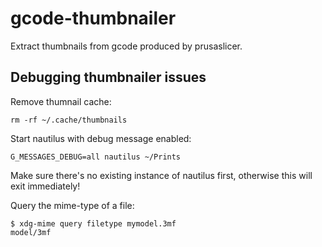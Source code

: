 # gcode-thumbnailer

Extract thumbnails from gcode produced by prusaslicer.

## Debugging thumbnailer issues

Remove thumnail cache:
```
rm -rf ~/.cache/thumbnails 
```

Start nautilus with debug message enabled:
```
G_MESSAGES_DEBUG=all nautilus ~/Prints
```

Make sure there's no existing instance of nautilus first, otherwise this will
exit immediately!

Query the mime-type of a file:
```console
$ xdg-mime query filetype mymodel.3mf
model/3mf
```
